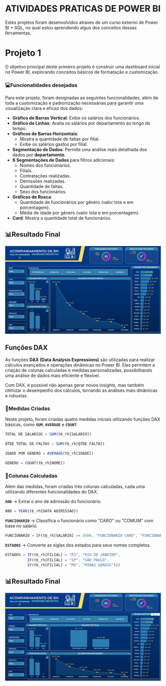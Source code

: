 
# **ATIVIDADES PRATICAS DE POWER BI**

Estes projetos foram desenvolvidos atraves de um curso externo de Power BI + SQL, no qual estou aprendendo algus dos conceitos dessas ferramentas.


# **Projeto 1**
O objetivo principal deste primeiro projeto é construir uma dashboard inicial no Power BI, explorando conceitos básicos de formatação e customização.

### 💻**Funcionalidades desejadas**
Para este projeto, foram designadas as seguintes funcionalidades, além de toda a customização e padronização necessárias para garantir uma visualização clara e eficaz dos dados:

- **Gráfico de Barras Vertical**: Exibe os salários dos funcionários.
- **Gráfico de Linhas**: Avalia os salários por departamento ao longo do tempo.
- **Gráficos de Barras Horizontais**:
  - Mostra a quantidade de faltas por filial.
  - Exibe os salários gastos por filial.
- **Segmentação de Dados**: Permite uma análise mais detalhada dos dados por **departamento**.
- **6 Segmentações de Dados** para filtros adicionais:
  - Nomes dos funcionários.
  - Filiais.
  - Contratações realizadas.
  - Demissões realizadas.
  - Quantidade de faltas.
  - Sexo dos funcionários.
- **Gráficos de Rosca**:
  - Quantidade de funcionários por gênero (valor tota e em porcentagem).
  - Média de idade por gênero (valor tota e em porcentagem).
- **Card**: Mostra a quantidade total de funcionários.
##  📊**Resultado Final**
![image](https://github.com/Dyest/AtividadesPowerBi/blob/main/Projeto-1/Images/dashboard.jpg)

## **Funções DAX**  

As funções **DAX (Data Analysis Expressions)** são utilizadas para realizar cálculos avançados e operações dinâmicas no Power BI. Elas permitem a criação de colunas calculadas e medidas personalizadas, possibilitando uma análise de dados mais eficiente e flexível.  

Com DAX, é possível não apenas gerar novos insights, mas também otimizar o desempenho dos cálculos, tornando as análises mais dinâmicas e robustas.  

### 📌**Medidas Criadas**  

Neste projeto, foram criadas quatro medidas iniciais utilizando funções DAX básicas, como **`SUM`**, **`AVERAGE`** e **`COUNT`**.  

```javascript
TOTAL DE SALARIOS = SUM(tb_rh[SALARIO]) 
```

```javascript
QTDE TOTAL DE FALTAS = SUM(tb_rh[QTDE FALTA]) 
```

```javascript
IDADE POR GENERO = AVERAGE(tb_rh[IDADE]) 
```

```javascript
GENERO = COUNT(tb_rh[NOME])
```

### 📌**Colunas Calculadas**  
Além das medidas, foram criadas três colunas calculadas, cada uma utilizando diferentes funcionalidades do DAX.

**`ANO`** → Extrai o ano de admissão do funcionário.
```javascript
ANO = YEAR(tb_rh[DATA ADIMISSAO]) 
```

**`FUNCIONARIO`** → Classifica o funcionário como "CARO" ou "COMUM" com base no salário.
```javascript
FUNCIONARIO = IF(tb_rh[SALARIO] >= 5000, "FUNCIONARIO CARO", "FUNCIONARIO COMUM")
```

**`ESTADOS`** → Converte as siglas dos estados para seus nomes completos.

```javascript
ESTADOS = IF(tb_rh[FILIAL] = "RJ", "RIO DE JANEIRO", 
          IF(tb_rh[FILIAL] = "SP", "SÂO PAULO",
          IF(tb_rh[FILIAL] = "MG", "MINAS GERAIS")))
```

##  📊**Resultado Final**
![image](https://github.com/Dyest/AtividadesPowerBi/blob/main/Projeto-1/Images/dashboard_2.jpg)

